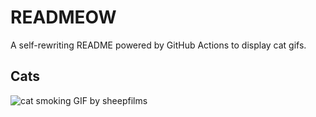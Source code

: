 # READMEOW

A self-rewriting README powered by GitHub Actions to display cat gifs.

## Cats

![cat smoking GIF by sheepfilms](https://media2.giphy.com/media/v1.Y2lkPTlhY2QwMmRhZHo2Y2ZlbDRiMGgweGk5bm1tYzkyOXU1NTNsbHZ4b2J3N3J6Y3kzdiZlcD12MV9naWZzX3NlYXJjaCZjdD1n/l0ExdMHUDKteztyfe/200.gif)

